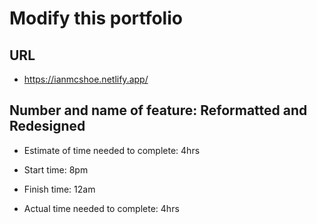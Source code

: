 # Modify this portfolio

## URL

- https://ianmcshoe.netlify.app/

## Number and name of feature: Reformatted and Redesigned

- Estimate of time needed to complete: 4hrs

- Start time: 8pm

- Finish time: 12am

- Actual time needed to complete: 4hrs
